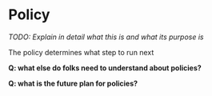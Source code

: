 # Policy

*TODO: Explain in detail what this is and what its purpose is*

The policy determines what step to run next

**Q: what else do folks need to understand about policies?**

**Q: what is the future plan for policies?**